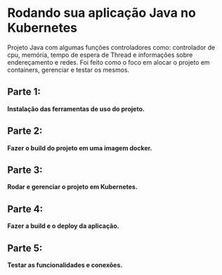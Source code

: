 # Rodando sua aplicação Java no Kubernetes

Projeto Java com algumas funções controladores como: controlador de cpu, memória,
tempo de espera de Thread e informações sobre endereçamento e redes.
Foi feito como o foco em alocar o projeto em containers, gerenciar e testar os mesmos.

## Parte 1:

**Instalação das ferramentas de uso do projeto.**

## Parte 2:

**Fazer o build do projeto em uma imagem docker.**

## Parte 3:

**Rodar e gerenciar o projeto em Kubernetes.**

## Parte 4:

**Fazer a build e o deploy da aplicação.**

## Parte 5:

**Testar as funcionalidades e conexões.**